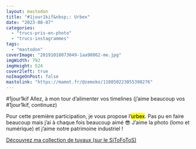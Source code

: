 ```yaml
---
layout: mastodon
title: "#1jour1kif&nbsp;: Urbex"
date: "2023-08-07"
categories: 
  - "trucs-pris-en-photo"
  - "trucs-instagrammes"
tags: 
  - "mastodon"
coverImage: "20191018073049-1aa98062-me.jpg"
imgWidth: 792
imgHeight: 524
cover2left: true
noImageOnPost: false
mastolink: "https://mamot.fr/@zemoko/110850223055390276"
---
```


#1jour1kif
Allez, à mon tour d’alimenter vos timelines (j’aime beaucoup vos #1jour1kif, continuez)

Pour cette première participation, je vous propose l’<mark>urbex</mark>. Pas pu en faire beaucoup mais j’ai à chaque fois beaucoup aimé 😎 J’aime la photo (lomo et numérique) et j’aime notre patrimoine industriel&nbsp;!

<a href="https://sitofotos.6x8.org/index.php?/category/tuyaux">Découvrez ma collection de tuyaux (sur le SiToFoToS)</a>
